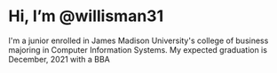 # Hi, I’m @willisman31

I'm a junior enrolled in James Madison University's college of business majoring in Computer Information Systems.  My expected graduation is December, 2021 with a BBA

<!---
willisman31/willisman31 is a ✨ special ✨ repository because its `README.md` (this file) appears on your GitHub profile.
You can click the Preview link to take a look at your changes.
--->
